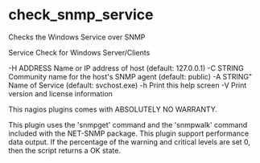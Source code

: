 # check_snmp_service
Checks the Windows Service over SNMP 


Service Check for Windows Server/Clients

-H ADDRESS
Name or IP address of host (default: 127.0.0.1)
-C STRING
Community name for the host's SNMP agent (default: public)
-A STRING"
Name of Service (default: svchost.exe)
-h
Print this help screen
-V
Print version and license information


This nagios plugins comes with ABSOLUTELY NO WARRANTY.

This plugin uses the 'snmpget' command and the 'snmpwalk' command included with the NET-SNMP package.
This plugin support performance data output.
If the percentage of the warning and critical levels are set 0, then the script returns a OK state.

